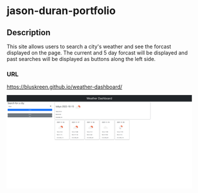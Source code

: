 # jason-duran-portfolio

## Description
This site allows users to search a city's weather and see the forcast displayed on the page. The current and 5 day forcast will be displayed and past searches will be displayed as buttons along the left side.

### URL

https://bluskreen.github.io/weather-dashboard/

![Search a city to display its weather forcast.](./assets/images/weatherDashboard.PNG)

